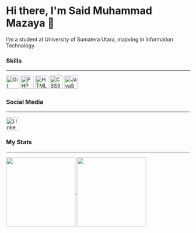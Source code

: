 # Hi there, I'm Said Muhammad Mazaya 👋

I'm a student at University of Sumatera Utara, majoring in Information Technology.

### Skills
---
<p align="left">
<a href="https://git-scm.com/" target="_blank" rel="noreferrer"><img src="https://raw.githubusercontent.com/danielcranney/readme-generator/main/public/icons/skills/git-colored.svg" width="36" height="36" alt="Git" /></a>
<a href="https://www.php.net/" target="_blank" rel="noreferrer"><img src="https://github.com/danielcranney/profileme-dev/blob/main/public/icons/skills/php-colored.svg" width="36" height="36" alt="PHP" /></a>
 <a href="https://developer.mozilla.org/en-US/docs/Glossary/HTML5" target="_blank" rel="noreferrer"><img src="https://raw.githubusercontent.com/danielcranney/readme-generator/main/public/icons/skills/html5-colored.svg" width="36" height="36" alt="HTML5" /></a>
 <a href="https://www.w3.org/TR/CSS/#css" target="_blank" rel="noreferrer"><img src="https://raw.githubusercontent.com/danielcranney/readme-generator/main/public/icons/skills/css3-colored.svg" width="36" height="36" alt="CSS3" /></a>
 <a href="https://developer.mozilla.org/en-US/docs/Web/JavaScript" target="_blank" rel="noreferrer"><img src="https://raw.githubusercontent.com/danielcranney/readme-generator/main/public/icons/skills/javascript-colored.svg" width="36" height="36" alt="JavaScript" /></a>
</p>
  
### Social Media
---
<p align="left">
<a href="https://www.linkedin.com/in/saidmuhammadmazaya" target="_blank" rel="noreferrer"><img src="https://raw.githubusercontent.com/danielcranney/profileme-dev/main/public/icons/socials/linkedin.svg" width="36" height="36" alt="LinkedIn" /></a>
</p>

### My Stats
---
<a href="https://github.com/saidmazaya">
  <img height="190em" align="center" src="https://github-readme-stats.vercel.app/api?username=saidmazaya&show_icons=true&theme=radical&count_private=true&include_all_commits=true&rank_icon=github" />
</a>
<a href="https://github.com/saidmazaya">
  <img height="190em" align="center" src="https://github-readme-stats.vercel.app/api/top-langs/?username=saidmazaya&layout=compact&langs_count=10&theme=radical&size_weight=0.5&count_weight=0.5" />
</a>
